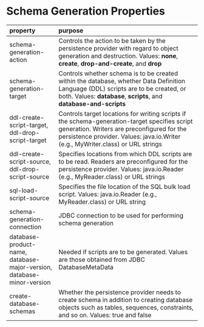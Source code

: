 # Schema Generation Properties

| property                                                                                                  | purpose                                                                                                                                                                                                                            |
|:----------------------------------------------------------------------------------------------------------|:-----------------------------------------------------------------------------------------------------------------------------------------------------------------------------------------------------------------------------------|
| schema-generation-action                                                                                  | Controls the action to be taken by the persistence provider with regard to object generation and destruction. Values: **none**, **create**, **drop-and-create**, and **drop**                                                      |                                                                                                                                                                                                                                                                                                                                                                                     
| schema-generation-target                                                                                  | Controls whether schema is to be created within the database, whether Data Definition Language (DDL) scripts are to be created, or both.  Values: **database**, **scripts**, and **database-and-scripts**                          |
| ddl-create-script-target, <br/> ddl-drop-script-target                                                    | Controls target locations for writing scripts if the schema-generation-target specifies script generation. Writers are preconfigured for the  persistence provider. Values: java.io.Writer (e.g., MyWriter.class) or  URL strings  | 
| ddl-create-script-source, <br/> ddl-drop-script-source                                                    | Specifies locations from which DDL scripts are to be read. Readers are preconfigured for the persistence provider. Values: java.io.Reader (e.g.,  MyReader.class) or URL strings                                                   |
| sql-load-script-source                                                                                    | Specifies the file location of the SQL bulk load script. Values: java.io.Reader (e.g., MyReader.class) or URL string                                                                                                               |
| schema-generation-connection                                                                              | JDBC connection to be used for performing schema generation                                                                                                                                                                        |
| database-product-name, <br/> database-major-version, <br/> database-minor-version                         | Needed if scripts are to be generated. Values are those obtained from JDBC DatabaseMetaData                                                                                                                                        |
| create-database-schemas                                                                                   | Whether the persistence provider needs to create schema in addition to creating database objects such as tables, sequences, constraints, and so  on. Values: true and false                                                        |